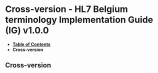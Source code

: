 # Cross-version - HL7 Belgium terminology Implementation Guide (IG) v1.0.0

* [**Table of Contents**](toc.md)
* **Cross-version**

## Cross-version

